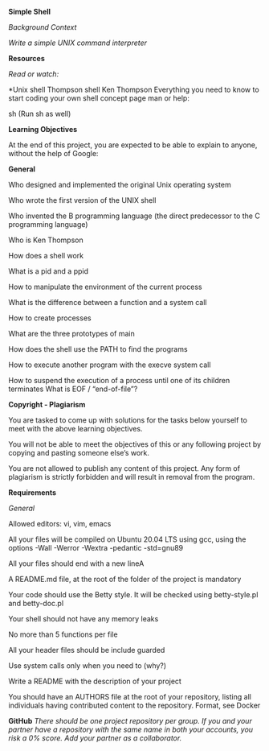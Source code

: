  **Simple Shell**

 *Background Context*
 
 *Write a simple UNIX command interpreter*

**Resources**

*Read or watch:*

*Unix shell
Thompson shell
Ken Thompson
Everything you need to know to start coding your own shell concept page
man or help:

sh (Run sh as well)
	
**Learning Objectives**

At the end of this project, you are expected to be able to explain to anyone, without the help of Google:

**General**

Who designed and implemented the original Unix operating system

Who wrote the first version of the UNIX shell

Who invented the B programming language (the direct predecessor to the C programming language)

Who is Ken Thompson

How does a shell work

What is a pid and a ppid

How to manipulate the environment of the current process

What is the difference between a function and a system call

How to create processes

What are the three prototypes of main

How does the shell use the PATH to find the programs

How to execute another program with the execve system call

How to suspend the execution of a process until one of its children terminates
What is EOF / “end-of-file”?

**Copyright - Plagiarism**

You are tasked to come up with solutions for the tasks below yourself to meet with the above learning objectives.

You will not be able to meet the objectives of this or any following project by copying and pasting someone else’s work.

You are not allowed to publish any content of this project.
Any form of plagiarism is strictly forbidden and will result in removal from the program.

**Requirements**


*General*

Allowed editors: vi, vim, emacs

All your files will be compiled on Ubuntu 20.04 LTS using gcc, using the options -Wall -Werror -Wextra -pedantic -std=gnu89

All your files should end with a new lineA

A README.md file, at the root of the folder of the project is mandatory

Your code should use the Betty style. It will be checked using betty-style.pl and betty-doc.pl

Your shell should not have any memory leaks

No more than 5 functions per file

All your header files should be include guarded

Use system calls only when you need to (why?)

Write a README with the description of your project

You should have an AUTHORS file at the root of your repository, listing all individuals having contributed content to the repository. Format, see Docker

**GitHub**
*There should be one project repository per group. If you and your partner have a repository with the same name in both your accounts, you risk a 0% score. Add your partner as a collaborator.*
